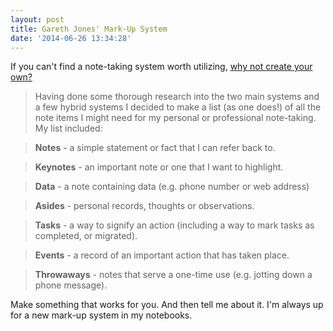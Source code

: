 ```yaml
---
layout: post
title: Gareth Jones' Mark-Up System
date: '2014-06-26 13:34:28'
---
```


If you can't find a note-taking system worth utilizing, [why not create your own?](http://www.gareth.me.uk/improving-my-note-taking-using-mark-up/)

> Having done some thorough research into the two main systems and a few hybrid systems I decided to make a list (as one does!) of all the note items I might need for my personal or professional note-taking. My list included:


> **Notes** - a simple statement or fact that I can refer back to.

> **Keynotes** - an important note or one that I want to highlight.

> **Data** - a note containing data (e.g. phone number or web address)

> **Asides** - personal records, thoughts or observations.

> **Tasks** - a way to signify an action (including a way to mark tasks as completed, or migrated).

> **Events** - a record of an important action that has taken place.

> **Throwaways** - notes that serve a one-time use (e.g. jotting down a phone message).

Make something that works for you. And then tell me about it. I'm always up for a new mark-up system in my notebooks.
